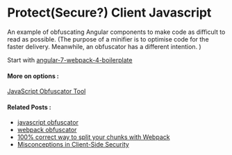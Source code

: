 # Protect(Secure?) Client Javascript

An example of obfuscating Angular components to make code as difficult to read as possible. (The purpose of a minifier is to optimise code for the faster delivery. Meanwhile, an obfuscator has a different intention. ) 

Start with [angular-7-webpack-4-boilerplate](https://github.com/samteb/angular-7-webpack-4-boilerplate)

#### More on options :

[JavaScript Obfuscator Tool](https://obfuscator.io/)

#### Related Posts :

- [javascript obfuscator](https://github.com/javascript-obfuscator/javascript-obfuscator)
- [webpack obfuscator](https://github.com/javascript-obfuscator/webpack-obfuscator)
- [100% correct way to split your chunks with Webpack](https://hackernoon.com/the-100-correct-way-to-split-your-chunks-with-webpack-f8a9df5b7758)
- [Misconceptions in Client-Side Security](https://medium.com/@pat_migliaccio/misconceptions-in-client-side-security-reverse-engineering-obfuscation-disguised-endpoints-dddfdafbc60e)

